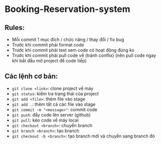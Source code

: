 # Booking-Reservation-system
## Rules:
- Mỗi commit 1 mục đích / chức năng / thay đổi / fix bug
- Trước khi commit phải format code
- Trước khi commit phải test xem code có hoạt động đúng ko
- Trước khi commit phải pull code về (tránh conflix) (nên pull code ngay khi bắt đầu mở project để code tiếp)

## Các lệnh cơ bản:
- `git clone <link>`: clone project về máy
- `git status`: kiểm tra trạng thái của project
- `git add <file>`: thêm file vào stage
- `git add .`: thêm tất cả các file vào stage
- `git commit -m "<message>"`: commit code
- `git push`: đẩy code lên server (github)
- `git pull`: kéo code về máy local
- `git checkout <branch>`: chuyển branch
- `git branch <branch>`: tạo branch
- `git checkout -b <branch>`: tạo branch mới và chuyển sang branch đó